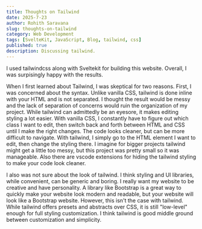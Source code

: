 ```yaml
---
title: Thoughts on Tailwind
date: 2025-7-23
author: Rohith Saravana
slug: thoughts-on-tailwind
category: Web Development
tags: [SvelteKit, JavaScript, Blog, tailwind, css]
published: true
description: Discussing tailwind.
---
```


I used tailwindcss along with Sveltekit for building this website. Overall, I was surpisingly happy with the results.


When I first learned about Tailwind, I was skeptical for two reasons. First, I was concerned about the syntax. Unlike vanilla CSS, tailwind is done inline with your HTML and is not separated. I thought the result would be messy and the lack of separation of concerns would ruin the organization of my project. While tailwind can admittedly be an eyesore, it makes editing styling a lot easier. With vanilla CSS, I constantly have to figure out which class I want to edit, then switch back and forth between HTML and CSS until I make the right changes. The code looks cleaner, but can be more difficult to navigate. With tailwind, I simply go to the HTML element I want to edit, then change the styling there. I imagine for bigger projects tailwind might get a little too messy, but this project was pretty small so it was manageable. Also there are vscode extensions for hiding the tailwind styling to make your code look cleaner.


I also was not sure about the look of tailwind. I think styling and UI libraries, while convenient, can be generic and boring. I really want my website to be creative and have personality. A library like Bootstrap is a great way to quickly make your website look modern and readable, but your website will look like a Bootstrap website. However, this isn't the case with tailwind. While tailwind offers presets and abstracts over CSS, it is still "low-level" enough for full styling customization. I think tailwind is good middle ground between customization and simplicity.